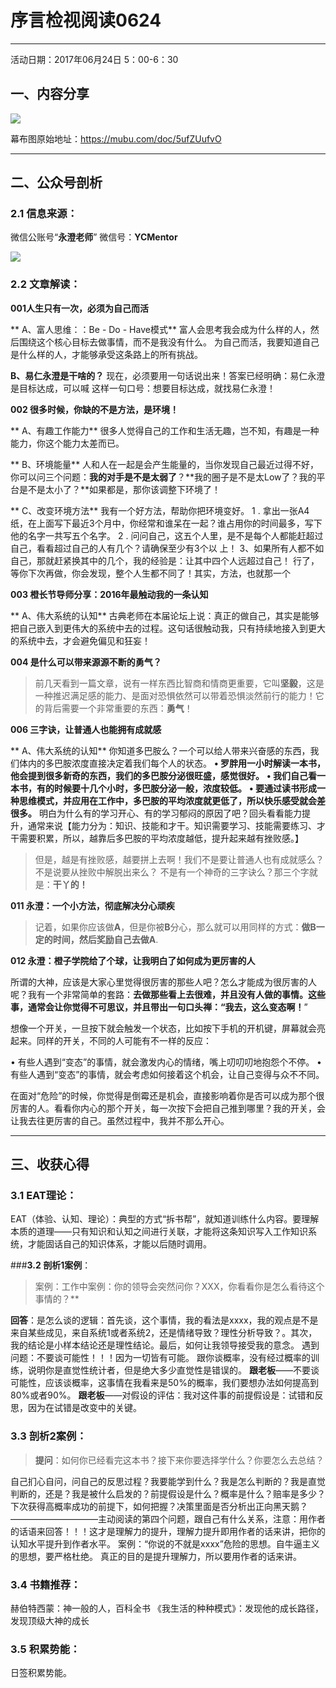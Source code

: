 # 序言检视阅读0624
**********
活动日期：2017年06月24日 5：00-6：30
## 一、内容分享
![](./_image/2017-06-24日第三天——序言部分阅读_爱奇艺.jpg)

幕布图原始地址：<https://mubu.com/doc/5ufZUufvO>

****
## 二、公众号剖析

### **2.1 信息来源**：
微信公账号“**永澄老师**”
微信号：**YCMentor**

![](./_image/微信图片_20170715115322.jpg)

### **2.2 文章解读**：
**001人生只有一次，必须为自己而活**

** A、富人思维：：Be - Do - Have模式**
富人会思考我会成为什么样的人，然后围绕这个核心目标去做事情，而不是我没有什么。
为自己而活，我要知道自己是什么样的人，才能够承受这条路上的所有挑战。

**B、易仁永澄是干啥的？**
现在，必须要用一句话说出来！答案已经明确：易仁永澄是目标达成，可以喊
这样一句口号：想要目标达成，就找易仁永澄！

**002 很多时候，你缺的不是方法，是环境！**

** A、有趣工作能力**
很多人觉得自己的工作和生活无趣，岂不知，有趣是一种能力，你这个能力太差而已。

** B、环境能量**
人和人在一起是会产生能量的，当你发现自己最近过得不好，你可以问三个问题：**我的对手是不是太弱了**？**我的圈子是不是太Low了？我的平台是不是太小了？**如果都是，那你该调整下环境了！

** C、改变环境方法**
我有一个好方法，帮助你把环境变好。
1 . 拿出一张A4纸，在上面写下最近3个月中，你经常和谁呆在一起？谁占用你的时间最多，写下他的名字一共写五个名字。
2 . 问问自己，这五个人里，是不是每个人都能赶超过自己，看看超过自己的人有几个？请确保至少有3个以
上！
3、如果所有人都不如自己，那就赶紧换其中的几个，我的经验是：让其中四个人远超过自己！
行了，等你下次再做，你会发现，整个人生都不同了！其实，方法，也就那一个

**003 橙长节导师分享：2016年最触动我的一条认知**

** A、伟大系统的认知**
古典老师在本届论坛上说：真正的做自己，其实是能够把自己嵌入到更伟大的系统中去的过程。这句话很触动我，只有持续地接入到更大的系统中去，才会避免偏见和狂妄！

**004 是什么可以带来源源不断的勇气？**

>前几天看到一篇文章，说有一样东西比智商和情商更重要，它叫**坚毅**，这是一种推迟满足感的能力、是面对恐惧依然可以带着恐惧淡然前行的能力！它的背后需要一个非常重要的东西：**勇气**！


**006 三字诀，让普通人也能拥有成就感**

** A、伟大系统的认知**
你知道多巴胺么？一个可以给人带来兴奋感的东西，我们体内的多巴胺浓度直接决定着我们每个人的状态。
**• 罗胖用一小时解读一本书，他会提到很多新奇的东西，我们的多巴胺分泌很旺盛，感觉很好。**
**• 我们自己看一本书，有的时候要十几个小时，多巴胺分泌一般，浓度较低。**
**• 要通过读书形成一种思维模式，并应用在工作中，多巴胺的平均浓度就更低了，所以快乐感受就会差很多。**
明白为什么有的学习开心、有的学习郁闷的原因了吧？回头看看能力提升，通常来说【能力分为：知识、技能和才干。知识需要学习、技能需要练习、才干需要积累，所以，越靠后多巴胺的平均浓度越低，提升起来越有挫败感。】

>但是，越是有挫败感，越要拼上去啊！我们不是要让普通人也有成就感么？不是说要从挫败中解脱出来么？
不是有一个神奇的三字诀么？那三个字就是：**干丫的！**

**011 永澄：一个小方法，彻底解决分心顽疾**
>记着，如果你应该做**A**，但是你被**B**分心，那么就可以用同样的方式：**做B一定的时间，然后奖励自己去做A**.

**012 永澄：橙子学院给了个球，让我明白了如何成为更厉害的人**

所谓的大神，应该是大家心里觉得很厉害的那些人吧？怎么才能成为很厉害的人呢？我有一个非常简单的套路：**去做那些看上去很难，并且没有人做的事情。这些事，通常会让你觉得不可思议，并且带出一句口头禅：“我去，这么变态啊！**”

想像一个开关，一旦按下就会触发一个状态，比如按下手机的开机键，屏幕就会亮起来。同样的开关，不同的人可能有不一样的反应：

• 有些人遇到“变态”的事情，就会激发内心的情绪，嘴上叨叨叨地抱怨个不停。
• 有些人遇到“变态”的事情，就会考虑如何接着这个机会，让自己变得与众不不同。

在面对“危险”的时候，你觉得是倒霉还是机会，直接影响着你是否可以成为那个很厉害的人。看看你内心的那个开关，每一次按下会把自己推到哪里？我的开关，会让我去往更厉害的自己。虽然过程中，我并不那么开心。





******

## 三、收获心得


### **3.1 EAT理论**：
EAT（体验、认知、理论）：典型的方式“拆书帮”，就知道训练什么内容。要理解本质的道理——只有知识和认知之间进行关联，才能将这条知识写入工作知识系统，才能固话自己的知识体系，才能以后随时调用。

 ###**3.2 剖析1案例**：
>案例：工作中案例：你的领导会突然问你？XXX，你看看你是怎么看待这个事情的？**

**回答**：是怎么谈的逻辑：首先谈，这个事情，我的看法是xxxx，我的观点是不是来自某些成见，来自系统1或者系统2，还是情绪导致？理性分析导致？。其次，我的结论是小样本结论还是理性结论。最后，如何让我领导接受我的意念。
遇到问题：不要谈可能性！！！因为一切皆有可能。
跟你谈概率，没有经过概率的训练，说明你是直觉性统计者，但是绝大多少直觉性是错误的。
**跟老板**——不要谈可能性，应该谈概率，这事情在我看来是50%的概率，我们要想办法如何提高到80%或者90%。
**跟老板**——对假设的评估：我对这件事的前提假设是：试错和反思，因为在试错是改变中的关键。

### **3.3 剖析2案例**：
>**提问**：如何你已经看完这本书？接下来你要选择学什么？你要怎么去总结？

自己扪心自问，问自己的反思过程？我要能学到什么？我是怎么判断的？我是直觉判断的，还是？我是被什么启发的？前提假设是什么？概率是什么？赔率是多少？下次获得高概率成功的前提下，如何把握？决策里面是否分析出正向黑天鹅？——————————主动阅读的第四个问题，跟自己有什么关系，注意：用作者的话语来回答！！！这才是理解力的提升，理解力提升即用作者的话来讲，把你的认知水平提升到作者水平。
案例：“你说的不就是xxxx”危险的思想。自牛逼主义的思想，要严格杜绝。
真正的目的是提升理解力，所以要用作者的话来讲。

### **3.4 书籍推荐**：
赫伯特西蒙：神一般的人，百科全书
《我生活的种种模式》：发现他的成长路径，发现顶级大神的成长

 ### **3.5 积累势能**：
日签积累势能。



